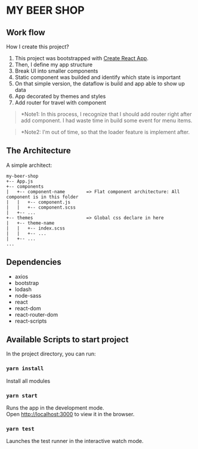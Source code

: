 # MY BEER SHOP

## Work flow

How I create this project?

1. This project was bootstrapped with [Create React App](https://github.com/facebook/create-react-app).
2. Then, I define my app structure
3. Break UI into smaller components
4. Static component was builded and identify which state is important
5. On that simple version, the dataflow is build and app able to show up data
6. App decorated by themes and styles
7. Add router for travel with component

> *Note1: In this process, I recognize that I should add router right after add component. I had waste time in build some event for menu items.

> *Note2: I'm out of time, so that the loader feature is implement after.

## The Architecture

A simple architect:

```
my-beer-shop
+-- App.js
+-- components
|   +-- component-name        => Flat component architecture: All component is in this folder
|   |   +-- component.js
|   |   +-- component.scss
|   +-- ...
+-- themes                    => Global css declare in here
|   +-- theme-name
|   |   +-- index.scss
|   |   +-- ...
|   +-- ...
...
```

## Dependencies

- axios
- bootstrap
- lodash
- node-sass
- react
- react-dom
- react-router-dom
- react-scripts

## Available Scripts to start project

In the project directory, you can run:

### `yarn install`

Install all modules

### `yarn start`

Runs the app in the development mode.<br>
Open [http://localhost:3000](http://localhost:3000) to view it in the browser.

### `yarn test`

Launches the test runner in the interactive watch mode.<br>
